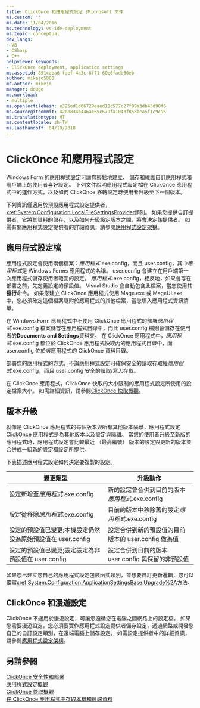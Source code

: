```yaml
---
title: ClickOnce 和應用程式設定 |Microsoft 文件
ms.custom: ''
ms.date: 11/04/2016
ms.technology: vs-ide-deployment
ms.topic: conceptual
dev_langs:
- VB
- CSharp
- C++
helpviewer_keywords:
- ClickOnce deployment, application settings
ms.assetid: 891caba6-faef-4a3c-8f71-60e6fadb60eb
author: mikejo5000
ms.author: mikejo
manager: douge
ms.workload:
- multiple
ms.openlocfilehash: e325ed1d66729eaed18c577c27f09a3db45d98f6
ms.sourcegitcommit: 42ea834b446ac65c679fa1043f853bea5f1c9c95
ms.translationtype: MT
ms.contentlocale: zh-TW
ms.lasthandoff: 04/19/2018
---
```

# <a name="clickonce-and-application-settings"></a>ClickOnce 和應用程式設定
Windows Form 的應用程式設定可讓您輕鬆地建立、 儲存和維護自訂應用程式和用戶端上的使用者喜好設定。 下列文件說明應用程式設定檔在 ClickOnce 應用程式中的運作方式，以及如何 ClickOnce 移轉設定時使用者升級至下一個版本。  
  
 下列資訊僅適用於預設應用程式設定提供者，<xref:System.Configuration.LocalFileSettingsProvider>類別。 如果您提供自訂提供者，它將其資料的儲存，以及如何升級設定版本之間，將會決定該提供者。 如需有關應用程式設定提供者的詳細資訊，請參閱[應用程式設定架構](/dotnet/framework/winforms/advanced/application-settings-architecture)。  
  
## <a name="application-settings-files"></a>應用程式設定檔  
 應用程式設定會使用兩個檔案：*應用程式*.exe.config，而且 user.config，其中*應用程式*是 Windows Forms 應用程式的名稱。 user.config 會建立在用戶端第一次應用程式儲存使用者範圍的設定。 *應用程式*.exe.config，相反地，如果會存在部署之前，先定義設定的預設值。 Visual Studio 會自動包含此檔案，當您使用其**發行**命令。 如果您建立 ClickOnce 應用程式使用 Mage.exe 或 MageUI.exe 中，您必須確定這個檔案隨附於應用程式的其他檔案，當您填入應用程式資訊清單。  
  
 在 Windows Form 應用程式中不使用 ClickOnce 應用程式的部署*應用程式*.exe.config 檔案儲存在應用程式目錄中，而此 user.config 檔則會儲存在使用者的**Documents and Settings**資料夾。 在 ClickOnce 應用程式中，*應用程式*.exe.config 都位於 ClickOnce 應用程式快取內的應用程式目錄中，而 user.config 位於該應用程式的 ClickOnce 資料目錄。  
  
 部署您的應用程式的方式，不論應用程式設定可確保安全的讀取存取權*應用程式*.exe.config，而且 user.config 安全的讀取/寫入存取。  
  
 在 ClickOnce 應用程式，ClickOnce 快取的大小限制的應用程式設定所使用的設定檔案大小。 如需詳細資訊，請參閱[ClickOnce 快取概觀](../deployment/clickonce-cache-overview.md)。  
  
## <a name="version-upgrades"></a>版本升級  
 就像是 ClickOnce 應用程式的每個版本與所有其他版本隔離，應用程式設定 ClickOnce 應用程式是為其他版本以及設定與隔離。 當您的使用者升級至新版的應用程式時，應用程式設定會比較最近 （最高編號） 版本的設定與更新的版本並合併成一組新的設定檔設定所提供。  
  
 下表描述應用程式設定如何決定要複製的設定。  
  
|變更類型|升級動作|  
|--------------------|--------------------|  
|設定新增至*應用程式*.exe.config|新的設定會合併到目前的版本*應用程式*.exe.config|  
|設定從移除*應用程式*.exe.config|目前的版本中移除舊的設定*應用程式*.exe.config|  
|設定的預設值已變更;本機設定仍然設為原始預設值在 user.config|設定合併到新的預設值的目前版本的 user.config 做為值|  
|設定的預設值已變更;設定設定為非預設值在 user.config|設定合併到目前的版本 user.config 與保留的非預設值|  
  
 如果您已建立您自己的應用程式設定包裝函式類別，並想要自訂更新邏輯，您可以覆寫<xref:System.Configuration.ApplicationSettingsBase.Upgrade%2A>方法。  
  
## <a name="clickonce-and-roaming-settings"></a>ClickOnce 和漫遊設定  
 ClickOnce 不適用於漫遊設定，可讓您遵循您在電腦之間網路上的設定檔。 如果您需要漫遊設定，您必須要實作應用程式設定提供者儲存設定，透過網路或開發您自己的自訂設定類別，在遠端電腦上儲存設定。 如需設定提供者中的詳細資訊，請參閱[應用程式設定架構](/dotnet/framework/winforms/advanced/application-settings-architecture)。  
  
## <a name="see-also"></a>另請參閱  
 [ClickOnce 安全性和部署](../deployment/clickonce-security-and-deployment.md)   
 [應用程式設定概觀](/dotnet/framework/winforms/advanced/application-settings-overview)   
 [ClickOnce 快取概觀](../deployment/clickonce-cache-overview.md)   
 [在 ClickOnce 應用程式中存取本機和遠端資料](../deployment/accessing-local-and-remote-data-in-clickonce-applications.md)